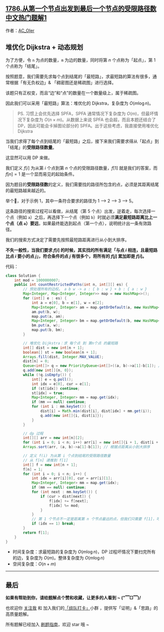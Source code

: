 ## [1786.从第一个节点出发到最后一个节点的受限路径数 中文热门题解1](https://leetcode.cn/problems/number-of-restricted-paths-from-first-to-last-node/solutions/100000/xiang-jie-dui-you-hua-dijkstra-dong-tai-i6j0d)

作者：[AC_OIer](https://leetcode.cn/u/AC_OIer)
## 堆优化 Dijkstra + 动态规划

为了方便，令 `n` 为点的数量，`m` 为边的数量，同时将第 $n$ 个点称为「起点」，第 $1$ 个点称为「结尾」。

按照题意，我们需要先求每个点到结尾的「最短路」，求最短路的算法有很多，通常根据「有无负权边」& 「稠密图还是稀疏图」进行选择。

该题只有正权变，而且“边”和“点”的数量在一个数量级上，属于稀疏图。

因此我们可以采用「最短路」算法：堆优化的 Dijkstra，复杂度为 $O(m\log{n})$。

> PS. 习惯上会优先选择 SPFA，SPFA 通常情况下复杂度为 $O(m)$，但最坏情况下复杂度为 $O(n \times m)$。从数据上来说 SPFA 也会超，而且本题还结合了 DP，因此可能会卡掉图论部分的 SPFA。出于这些考虑，我直接使用堆优化 Dijkstra

当我们求得了每个点到结尾的「最短路」之后，接下来我们需要求得从「起点」到「结尾」的**受限路径数量**。

这显然可以用 DP 来做。

我们定义 $f[i]$ 为从第 $i$ 个点到第 $n$ 个点的受限路径数量，$f[1]$ 就是我们的答案，而 $f[n] = 1$ 是一个显而易见的起始条件。

因为题目的**受限路径数**的定义，我们需要找的路径所包含的点，必须是其距离结尾的最短路越来越近的。

举个🌰，对于示例 1，其中一条符合要求的路径为 1 --> 2 --> 3 --> 5。

这条路径的搜索过程可以看做，从结尾（第 $5$ 个点）出发，逆着走，每次选择一个点（例如 `a`）之后，再选择下一个点（例如 `b`）时就必须**满足最短路距离比上一个点（点 `a`）要远**，如果最终能选到起点（第一个点），说明统计出一条有效路径。

我们的搜索方式决定了需要先按照最短路距离进行从小到大排序。

**不失一般性，当我们要求 $f[i]$ 的时候，其实找的所有满足「与点 $i$ 相连，且最短路比点 $i$ 要小的点 $j$」，符合条件的点 $j$ 有很多个，将所有的 $f[j]$ 累加即是 $f[i]$。**

代码：
```Java []
class Solution {
    int mod = 1000000007;
    public int countRestrictedPaths(int n, int[][] es) {
        // 预处理所有的边权。 a b w -> a : { b : w } + b : { a : w }
        Map<Integer, Map<Integer, Integer>> map = new HashMap<>(); 
        for (int[] e : es) {
            int a = e[0], b = e[1], w = e[2];
            Map<Integer, Integer> am = map.getOrDefault(a, new HashMap<Integer, Integer>());
            am.put(b, w);
            map.put(a, am);
            Map<Integer, Integer> bm = map.getOrDefault(b, new HashMap<Integer, Integer>());
            bm.put(a, w);
            map.put(b, bm);
        }

        // 堆优化 Dijkstra：求 每个点 到 第n个点 的最短路
        int[] dist = new int[n + 1];
        boolean[] st = new boolean[n + 1];
        Arrays.fill(dist, Integer.MAX_VALUE);
        dist[n] = 0;
        Queue<int[]> q = new PriorityQueue<int[]>((a, b)->a[1]-b[1]); // 点编号，点距离。根据点距离从小到大
        q.add(new int[]{n, 0});
        while (!q.isEmpty()) {
            int[] e = q.poll();
            int idx = e[0], cur = e[1];
            if (st[idx]) continue;
            st[idx] = true;
            Map<Integer, Integer> mm = map.get(idx);
            if (mm == null) continue;
            for (int i : mm.keySet()) {
                dist[i] = Math.min(dist[i], dist[idx] + mm.get(i));
                q.add(new int[]{i, dist[i]});
            }
        }

        // dp 过程
        int[][] arr = new int[n][2];
        for (int i = 0; i < n; i++) arr[i] = new int[]{i + 1, dist[i + 1]}; // 点编号，点距离
        Arrays.sort(arr, (a, b)->a[1]-b[1]); // 根据点距离从小到大排序

        // 定义 f(i) 为从第 i 个点到结尾的受限路径数量
        // 从 f[n] 递推到 f[1]
        int[] f = new int[n + 1]; 
        f[n] = 1;
        for (int i = 0; i < n; i++) {
            int idx = arr[i][0], cur = arr[i][1];
            Map<Integer, Integer> mm = map.get(idx);
            if (mm == null) continue;
            for (int next : mm.keySet()) {
                if (cur > dist[next]) {
                    f[idx] += f[next];
                    f[idx] %= mod;
                }
            }
            // 第 1 个节点不一定是距离第 n 个节点最远的点，但我们只需要 f[1]，可以直接跳出循环
            if (idx == 1) break;
        }
        return f[1];
    }
}
```
* 时间复杂度：求最短路的复杂度为 $O(m\log{n})$，DP 过程坏情况下要扫完所有的边，复杂度为 $O(m)$。整体复杂度为 $O(m\log{n})$
* 空间复杂度：$O(n + m)$

---

## 最后

**如果有帮助到你，请给题解点个赞和收藏，让更多的人看到 ~ ("▔□▔)/**

也欢迎你 [关注我](https://oscimg.oschina.net/oscnet/up-19688dc1af05cf8bdea43b2a863038ab9e5.png) 和 加入我们的[「组队打卡」](https://leetcode-cn.com/u/ac_oier/)小群 ，提供写「证明」&「思路」的高质量题解。

所有题解已经加入 [刷题指南](https://github.com/SharingSource/LogicStack-LeetCode/wiki)，欢迎 star 哦 ~ 